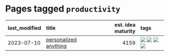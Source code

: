 # Pages tagged `productivity`

|last_modified|title|est. idea maturity|tags
|:---|:---|---:|:---|
|2023-07-10|[personalized anything](../personalized_anything.md)|4159|[![](https://img.shields.io/badge/tag-gdpr_data_export-7c795e)](../tags/gdpr_data_export.md) [![](https://img.shields.io/badge/tag-llm-95bed6)](../tags/llm.md) [![](https://img.shields.io/badge/tag-personalization-1743a)](../tags/personalization.md) [![](https://img.shields.io/badge/tag-productivity-c92725)](../tags/productivity.md)|